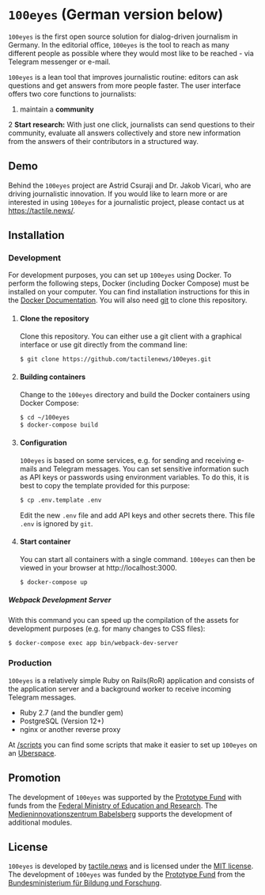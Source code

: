 # `100eyes` (German version below)

`100eyes` is the first open source solution for dialog-driven journalism in Germany. In the editorial office, `100eyes` is the tool to reach as many different people as possible where they would most like to be reached - via Telegram messenger or e-mail.

`100eyes` is a lean tool that improves journalistic routine: editors can ask questions and get answers from more people faster. The user interface offers two core functions to journalists:

1. maintain a **community**

2 **Start research:** With just one click, journalists can send questions to their community, evaluate all answers collectively and store new information from the answers of their contributors in a structured way.

## Demo
Behind the `100eyes` project are Astrid Csuraji and Dr. Jakob Vicari, who are driving journalistic innovation. If you would like to learn more or are interested in using `100eyes` for a journalistic project, please contact us at https://tactile.news/.

## Installation

### Development
For development purposes, you can set up `100eyes` using Docker. To perform the following steps, Docker (including Docker Compose) must be installed on your computer. You can find installation instructions for this in the [Docker Documentation](https://docs.docker.com/get-docker/). You will also need [git](https://git-scm.com/book/en/v2/Getting-Started-Installing-Git) to clone this repository.

1. #### Clone the repository
   Clone this repository. You can either use a git client with a graphical interface or use git directly from the command line:

   ```bash
   $ git clone https://github.com/tactilenews/100eyes.git
   ```

2. #### Building containers
   Change to the `100eyes` directory and build the Docker containers using Docker Compose:

    ```bash
    $ cd ~/100eyes
    $ docker-compose build
    ```

3. #### Configuration
   `100eyes` is based on some services, e.g. for sending and receiving e-mails and Telegram messages. You can set sensitive information such as API keys or passwords using environment variables. To do this, it is best to copy the template provided for this purpose:

   ```bash
   $ cp .env.template .env
   ```

   Edit the new `.env` file and add API keys and other secrets there. This file `.env` is ignored by `git`.

4. #### Start container
    You can start all containers with a single command. `100eyes` can then be viewed in your browser at http://localhost:3000.

    ```bash
    $ docker-compose up
    ```

  ##### Webpack Development Server

  With this command you can speed up the compilation of the assets for development purposes (e.g. for many changes to CSS files):

  ```bash
  $ docker-compose exec app bin/webpack-dev-server
  ```

### Production
`100eyes` is a relatively simple Ruby on Rails(RoR) application and consists of the application server and a background worker to receive incoming Telegram messages.

* Ruby 2.7 (and the bundler gem)
* PostgreSQL (Version 12+)
* nginx or another reverse proxy

At [/scripts](https://github.com/tactilenews/100eyes/tree/master/scripts) you can find some scripts that make it easier to set up `100eyes` on an [Uberspace](https://uberspace.de).

## Promotion
The development of `100eyes` was supported by the [Prototype Fund](https://prototypefund.de) with funds from the [Federal Ministry of Education and Research](https://bmbf.de). The [Medieninnovationszentrum Babelsberg](http://miz-babelsberg.de) supports the development of additional modules.

## License
`100eyes` is developed by [tactile.news](https://tactile.news) and is licensed under the [MIT license](https://github.com/tactilenews/100eyes/blob/master/LICENSE).
The development of `100eyes` was funded by the [Prototype Fund](https://prototypefund.de) from the [Bundesministerium für Bildung und Forschung](https://bmbf.de).
